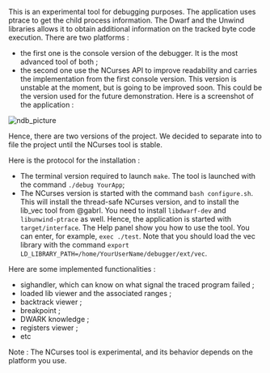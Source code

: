 This is an experimental tool for debugging purposes. The application uses ptrace to get the child process information. The Dwarf and the Unwind libraries allows it to obtain additional information on the tracked byte code execution. There are two platforms :

 - the first one is the console version of the debugger. It is the most advanced tool of both ;
 - the second one use the NCurses API to improve readability and carries the implementation from the first console version. This version is unstable at the moment, but is going to be improved soon. This could be the version
used for the future demonstration. Here is a screenshot of the application :

![ndb_picture](https://user-images.githubusercontent.com/30315405/159188426-1f9c0234-8a4f-4555-a5fb-3116c30f5263.png)

Hence, there are two versions of the project. We decided to separate into to file the project until the NCurses tool is stable.

Here is the protocol for the installation :

 - The terminal version required to launch `make`. The tool is launched with the command `./debug YourApp`;
 - The NCurses version is started with the command `bash configure.sh`. This will install  the thread-safe NCurses version, and to install the lib_vec tool from @gabrl. You need to install `libdwarf-dev` and `libunwind-ptrace`  as well. Hence, the application is started with `target/interface`. The Help panel show you how to use the tool. You can enter, for example, `exec ./test`. Note that you should load the vec library with the command `export LD_LIBRARY_PATH=/home/YourUserName/debugger/ext/vec`.

Here are some implemented functionalities :
 - sighandler, which can know on what signal the traced program failed ;
 - loaded lib viewer and the associated ranges ;
 - backtrack viewer ;
 - breakpoint ;
 - DWARK knowledge ;
 - registers viewer ;
 - etc


Note : The NCurses tool is experimental, and its behavior depends on the platform you use.



